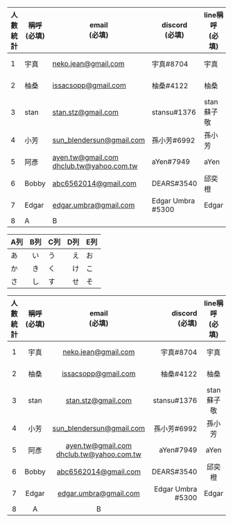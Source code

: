 | 人數<br>統計 | 稱呼<br>(必填) | email<br> (必填) | discord<br>(必填) | line稱呼<br>(必填) | Trello<br>(必填) | FB<br>(選填) | github帳號 |
| -- | -- | -- | ----------------- | -------------- | ------------------ | ----------- | ---------- |
| 1        | 宇真         | neko.jean@gmail.com                         | 宇真#8704           | 宇真             | 宇真(nekojean)       | Yujen chung |            |
| 2        | 柚桑         | issacsopp@gmail.com                         | 柚桑#4122           | 柚桑             | 楊景貴 (issacblender) | 楊景貴         |            |
| 3        | stan       | stan.stz@gmail.com                          | stansu#1376       | stan蘇子敬        | stansu             | stan蘇子敬     | stansu |
| 4        | 小芳         | sun_blendersun@gmail.com                    | 孫小芳#6992          | 孫小芳            | 孫小芳                | 孫小芳         | blendersun |
| 5        | 阿彥         | ayen.tw@gmail.com<br>dhclub.tw@yahoo.com.tw | aYen#7949         | aYen           | aYen Ho            | Cayden Ho   |            |
| 6        | Bobby      | abc6562014@gmail.com                        | DEARS#3540        | 邱奕橙            | 邱奕橙                | 邱奕橙         |            |
| 7        | Edgar      | edgar.umbra@gmail.com                       | Edgar Umbra #5300 | Edgar          | Edgar Umbra        | Edgar Lai   |            |
|8         | A          | B       |                                   |                   |                |                    |             |            |

| A列 | B列 | C列 |D列|E列|
|-----|:---:|-----|--:|---|
| あ  | い  | う  |え |お |
| か  | き  | く  |け |こ |
| さ  | し  | す  |せ |そ |

| 人數<br>統計 | 稱呼<br>(必填) | email<br> (必填) | discord<br>(必填) | line稱呼<br>(必填) | Trello<br>(必填) | FB<br>(選填) | github帳號 |
|:--:|:--:|:--:|--:|:--:|:--:|:--:|:--:|
|1|宇真|neko.jean@gmail.com|宇真#8704|宇真|宇真(nekojean)|Yujen chung|            |
|2|柚桑|issacsopp@gmail.com|柚桑#4122|柚桑|楊景貴(issacblender)|楊景貴|            |
|3|stan|stan.stz@gmail.com|stansu#1376|stan蘇子敬|stansu| stan蘇子敬|stansu|
|4|小芳|sun_blendersun@gmail.com|孫小芳#6992|孫小芳|孫小芳|孫小芳|blendersun|
|5|阿彥|ayen.tw@gmail.com<br>dhclub.tw@yahoo.com.tw|aYen#7949|aYen|aYen Ho|Cayden Ho|            |
|6|Bobby|abc6562014@gmail.com|DEARS#3540|邱奕橙|邱奕橙|邱奕橙|            |
|7|Edgar|edgar.umbra@gmail.com|Edgar Umbra #5300|Edgar|Edgar Umbra|Edgar Lai|            |
|8|A|B|                                   |                   |                |                    |             |            |
